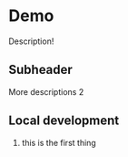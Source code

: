 # Demo

Description!

## Subheader

More descriptions 2 

## Local development

1. this is the first thing